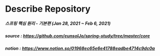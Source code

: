 # Describe Repository
##### 스프링 핵심 원리 - 기본편 (Jan 28, 2021 ~ Feb 6, 2021)
##### source : https://github.com/eunsolJo/spring-study/tree/master/core
##### notion : https://www.notion.so/01968ec65e6e41788eadbe4714c9dc0a


